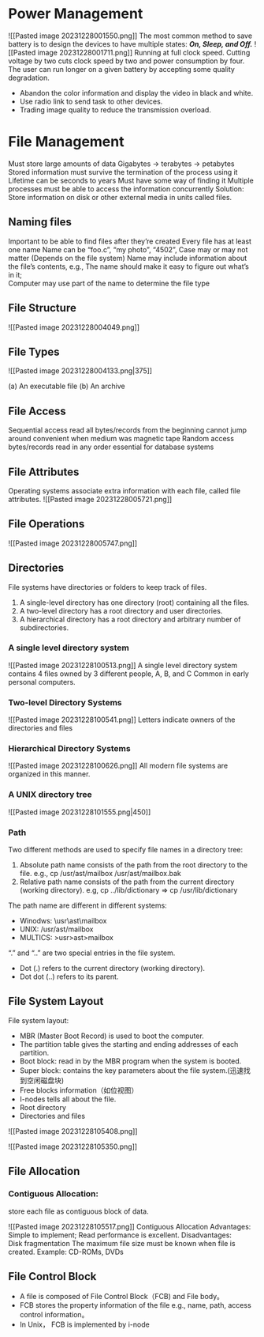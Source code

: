 # Power Management 
![[Pasted image 20231228001550.png]]
The most common method to save battery is to design the devices to have multiple states: 
  ***On, Sleep, and Off.***
  ![[Pasted image 20231228001711.png]]
Running at full clock speed. 
Cutting voltage by two cuts clock speed by two and power consumption by four.
The user can run longer on a given battery by accepting some quality degradation.
- Abandon the color information and display the video in black and white.
- Use radio link to send task to other devices.
- Trading image quality to reduce the transmission overload.



# File Management
Must store large amounts of data
	Gigabytes -> terabytes -> petabytes
Stored information must survive the termination of the process using it
	Lifetime can be seconds to years
	Must have some way of finding it
Multiple processes must be able to access the information concurrently
Solution: Store information on disk or other external media in units called files.
## Naming files
Important to be able to find files after they’re created
Every file has at least one name
Name can be
	“foo.c”, “my photo”, 
	“4502”, 
Case may or may not matter (Depends on the file system)
Name may include information about the file’s contents, e.g.,
 The name should make it easy to figure out what’s in it;   
 Computer may use part of the name to determine the file type
## File Structure
![[Pasted image 20231228004049.png]]

## File Types
![[Pasted image 20231228004133.png|375]]

(a) An executable file   (b) An archive

## File Access
Sequential access
	read all bytes/records from the beginning
	cannot jump around
	convenient when medium was magnetic tape
Random access
	bytes/records read in any order
	essential for database systems



## File Attributes
Operating systems associate extra information with each file, called file attributes.
![[Pasted image 20231228005721.png]]

## File Operations
![[Pasted image 20231228005747.png]]


## Directories
File systems have directories or folders to keep track of files.
1. A single-level directory has one directory (root) containing all the files.
2. A two-level directory has a root directory and user directories.
3. A hierarchical directory has a root directory and arbitrary number of subdirectories.
### A single level directory system
![[Pasted image 20231228100513.png]]
A single level directory system
contains 4 files
owned by 3 different people, A, B, and C
 Common in early personal computers.
### Two-level Directory Systems
![[Pasted image 20231228100541.png]]
Letters indicate owners of the directories and files

### Hierarchical Directory Systems
![[Pasted image 20231228100626.png]]
All modern file systems are organized in this manner.

### A UNIX directory tree
![[Pasted image 20231228101555.png|450]]
### Path
Two different methods are used to specify file names in a directory tree:
1. Absolute path name consists of the path from the root directory to the file.  e.g., cp /usr/ast/mailbox /usr/ast/mailbox.bak
2. Relative path name consists of the path from the current directory (working directory). e.g,   cp ../lib/dictionary  => cp /usr/lib/dictionary

The path name are different in different systems:
- Winodws: \usr\ast\mailbox
- UNIX: /usr/ast/mailbox
- MULTICS: >usr>ast>mailbox

“.” and “..” are two special entries in the file system.
- Dot (.) refers to the current directory (working directory). 
- Dot dot (..) refers to its parent.
## File System Layout
File system layout:
- MBR (Master Boot Record) is used to boot the computer.
- The partition table gives the starting and ending addresses of each partition.
- Boot block: read in by the MBR program when the system is booted.
- Super block: contains the key parameters about the file system.(迅速找到空闲磁盘块)
- Free blocks information（如位视图）
- I-nodes tells all about the file.
- Root directory
- Directories and files

![[Pasted image 20231228105408.png]]

![[Pasted image 20231228105350.png]]
## File Allocation
### Contiguous Allocation: 
   store each file as contiguous block of data.

![[Pasted image 20231228105517.png]]
Contiguous Allocation
Advantages:  
	Simple to implement;
	Read performance is excellent.
Disadvantages:  
	Disk fragmentation
	The maximum file size must be known when file is created. 
Example: CD-ROMs, DVDs

## File Control Block
- A file is composed of File Control Block（FCB) and File body。
- FCB stores the property information of the file
	e.g., name, path, access control information。
- In Unix， FCB is implemented by i-node
